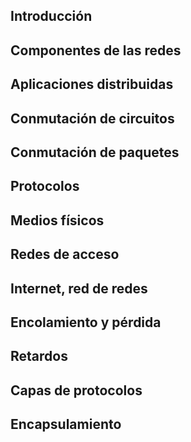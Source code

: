 
## Introducción



## Componentes de las redes



## Aplicaciones distribuidas



## Conmutación de circuitos



## Conmutación de paquetes



## Protocolos



## Medios físicos



## Redes de acceso



## Internet, red de redes



## Encolamiento y pérdida



## Retardos



## Capas de protocolos



## Encapsulamiento


